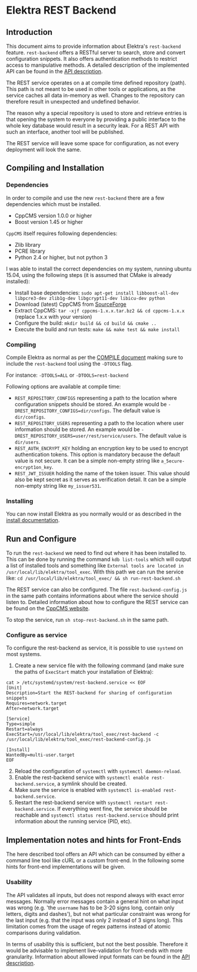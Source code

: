 # Elektra REST Backend #

## Introduction ##

This document aims to provide information about Elektra's `rest-backend` feature. `rest-backend` offers a RESTful server to search, store and convert configuration snippets. It also offers authentication methods to restrict access to manipulative methods. A detailed description of the implemented API can be found in the [API description](/doc/api_blueprints/snippet-sharing.apib).

The REST service operates on a at compile time defined repository (path). This path is not meant to be used in other tools or applications, as the service caches all data in-memory as well. Changes to the repository can therefore result in unexpected and undefined behavior.

The reason why a special repository is used to store and retrieve entries is that opening the system to everyone by providing a public interface to the whole key database would result in a security leak. For a REST API with such an interface, another tool will be published.

 The REST service will leave some space for configuration, as not every deployment will look the same.

## Compiling and Installation ##

### Dependencies ###

In order to compile and use the new `rest-backend` there are a few dependencies which must be installed. 

- CppCMS version 1.0.0 or higher
- Boost version 1.45 or higher

`CppCMS` itself requires following dependencies:

- Zlib library
- PCRE library
- Python 2.4 or higher, but not python 3

I was able to install the correct dependencies on my system, running ubuntu 15.04, using the following steps (it is assumed that CMake is already installed):
- Install base dependencies: `sudo apt-get install libboost-all-dev libpcre3-dev zlib1g-dev libgcrypt11-dev libicu-dev python`
- Download (latest) CppCMS from  [SourceForge](https://sourceforge.net/projects/cppcms/files/cppcms/)
- Extract CppCMS: `tar -xjf cppcms-1.x.x.tar.bz2 && cd cppcms-1.x.x` (replace 1.x.x with your version)
- Configure the build: `mkdir build && cd build && cmake ..`
- Execute the build and run tests: `make && make test && make install`

### Compiling ###

Compile Elektra as normal as per the [COMPILE document](http://libelektra.org/tree/master/doc/COMPILE.md) making sure to include the `rest-backend` tool using the `-DTOOLS` flag.

For instance:
`-DTOOLS=ALL` or `-DTOOLS=rest-backend`

Following options are available at compile time:
- `REST_REPOSITORY_CONFIGS` representing a path to the location where configuration snippets should be stored. An example would be `-DREST_REPOSITORY_CONFIGS=dir/configs`. The default value is `dir/configs`.
- `REST_REPOSITORY_USERS` representing a path to the location where user information should be stored. An example would be `-DREST_REPOSITORY_USERS=user/rest/service/users`. The default value is `dir/users`.
- `REST_AUTH_ENCRYPT_KEY` holding an encryption key to be used to encrypt authentication tokens. This option is mandatory because the default value is not secure. It can be a simple non-empty string like `a_5ecure-encrypt1on_key`.
- `REST_JWT_ISSUER` holding the name of the token issuer. This value should also be kept secret as it serves as verification detail. It can be a simple non-empty string like `my_issuer531`.

### Installing ###

You can now install Elektra as you normally would or as described in the [install documentation](http://libelektra.org/tree/master/doc/INSTALL.md).

## Run and Configure ##

To run the `rest-backend` we need to find out where it has been installed to. This can be done by running the command `kdb list-tools` which will output a list of installed tools and something like `External tools are located in /usr/local/lib/elektra/tool_exec`. With this path we can run the service like:
`cd /usr/local/lib/elektra/tool_exec/ && sh run-rest-backend.sh`

The REST service can also be configured. The file `rest-backend-config.js` in the same path contains informations about where the service should listen to. Detailed information about how to configure the REST service can be found on the [CppCMS website](http://cppcms.com/wikipp/en/page/cppcms_1x_config).

To stop the service, run `sh stop-rest-backend.sh` in the same path.

### Configure as service

To configure the rest-backend as service, it is possible to use `systemd` on most systems.

1) Create a new service file with the following command (and make sure the paths of `ExecStart` match your installation of Elektra):
```
cat > /etc/systemd/system/rest-backend.service << EOF
[Unit]
Description=Start the REST-backend for sharing of configuration snippets
Requires=network.target
After=network.target

[Service]
Type=simple
Restart=always
ExecStart=/usr/local/lib/elektra/tool_exec/rest-backend -c /usr/local/lib/elektra/tool_exec/rest-backend-config.js

[Install]
WantedBy=multi-user.target
EOF
```
2) Reload the configuration of `systemctl` with `systemctl daemon-reload`.
3) Enable the rest-backend service with `systemctl enable rest-backend.service`, a symlink should be created.
4) Make sure the service is enabled with `systemctl is-enabled rest-backend.service`.
5) Restart the rest-backend service with `systemctl restart rest-backend.service`. If everything went fine, the service should be reachable and `systemctl status rest-backend.service` should print information about the running service (PID, etc).

## Implementation notes and hints for Front-Ends

The here described tool offers an API which can be consumed by either a command line tool like cURL or a custom front-end. In the following some hints for front-end implementations will be given.

### Usability

The API validates all inputs, but does not respond always with exact error messages. Normally error messages contain a general hint on what input was wrong (e.g. 'the `username` has to be 3-20 signs long, contain only letters, digits and dashes'), but not what particular constraint was wrong for the last input (e.g. that the input was only 2 instead of 3 signs long). This limitation comes from the usage of regex patterns instead of atomic comparisons during validation.

In terms of usability this is sufficient, but not the best possible. Therefore it would be advisable to implement live-validation for front-ends with more granularity. Information about allowed input formats can be found in the [API description](http://libelektra.org/tree/master/doc/rest_api/snippet_sharing/api-description.apib).



